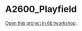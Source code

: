 A2600_Playfield
=====

[Open this project in 8bitworkshop](http://8bitworkshop.com/redir.html?platform=vcs&githubURL=https%3A%2F%2Fgithub.com%2FMarkeMark%2FA2600_Playfield&file=Playfield.a).
